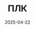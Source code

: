 ---
title: ПЛК
layout: default
modal-id: 4
date: 2025-04-22
img: plc.png
alt: image-alt
project-date:  
client:  
category:
description: Примеры разработанных мной проектов для ПЛК
cont: >
    <h3>АСУ Корпуса Крупного Дробления (ККД)</h3>
    <a href="img/screenshots/kkd2/main2.png" data-lightbox="hmi_kkd2" data-title="ККД2 Главный">
        <img src="img/screenshots/kkd2/main2.png" alt="ККД2 Главный" class="img-responsive">
    </a>
    <p>Система автоматизации ККД на базе ПЛК Siemens S7-1500, разработана в TIA Portal v16. 
    </p>
    <a href="https://github.com/SemonoffArt/kkd">https://github.com/SemonoffArt/kkd</a>

    <h3 style="margin-top: 30px;">Алгоритм импульсного накопительного счётчика весов</h3>
    <a href="img/screenshots/tot_plus/screenshot1.png" data-lightbox="hmi_tot_plus" data-title="Алгоритм импульсного накопительного счётчика весов с коррекцией">
        <img src="img/screenshots/tot_plus/screenshot1.png" alt="Алгоритм импульсного накопительного счётчика весов" class="img-responsive">
    </a>
    <p>Алгоритм предназначен для точного подсчёта накопительного веса на конвейере с учётом коррекции погрешности измерения. Он решает проблему накопления ошибок при работе с вещественными числами. Разработан и протестирован на контроллере Siemens S7-400 в среде программирования Step7. 
    </p>
    <a href="https://github.com/SemonoffArt/tot_plus">https://github.com/SemonoffArt/tot_plus</a>
    
    <h3 style="margin-top: 30px;">Алгоритм обнаружения заклёпок на конвейерной ленте</h3>
    <a href="img/screenshots/rivet_detector/rivet_detector_fb3.png" data-lightbox="hmi_rivet_detector" data-title="Алгоритм обнаружения заклёпок на конвейерной ленте">
        <img src="img/screenshots/rivet_detector/rivet_detector_fb3.png" alt="Алгоритм обнаружения заклёпок на конвейерной ленте" class="img-responsive">
    </a>
    <p>Программное решение для обнаружения и игнорирования заклёпок на конвейерной ленте с использованием металлодетектора. Система разработана для ПЛК Siemens S7-1500 в среде TIA Portal.
    </p>
    <p>Алгоритм основан на принципе постоянного времени оборота заклёпок на ленте. Система идентифицирует заклёпки, анализируя паттерн срабатывания металлодетектора.
    </p>

    <a href="https://github.com/SemonoffArt/rivet_detector">https://github.com/SemonoffArt/rivet_detector</a>



---